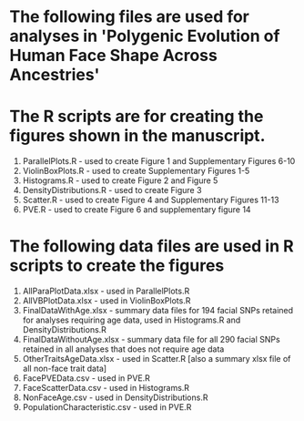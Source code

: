 # The following files are used for analyses in 'Polygenic Evolution of Human Face Shape Across Ancestries'

# The R scripts are for creating the figures shown in the manuscript.

1. ParallelPlots.R - used to create Figure 1 and Supplementary Figures 6-10
2. ViolinBoxPlots.R - used to create Supplementary Figures 1-5
3. Histograms.R - used to create Figure 2 and Figure 5
4. DensityDistributions.R - used to create Figure 3
5. Scatter.R - used to create Figure 4 and Supplementary Figures 11-13
6. PVE.R - used to create Figure 6 and supplementary figure 14

# The following data files are used in R scripts to create the figures
1. AllParaPlotData.xlsx - used in ParallelPlots.R
2. AllVBPlotData.xlsx - used in ViolinBoxPlots.R
3. FinalDataWithAge.xlsx - summary data files for 194 facial SNPs retained for analyses requiring age data, used in Histograms.R and DensityDistributions.R
4. FinalDataWithoutAge.xlsx - summary data file for all 290 facial SNPs retained in all analyses that does not require age data
5. OtherTraitsAgeData.xlsx - used in Scatter.R [also a summary xlsx file of all non-face trait data]
6. FacePVEData.csv - used in PVE.R
7. FaceScatterData.csv - used in Histograms.R
8. NonFaceAge.csv - used in DensityDistributions.R
9. PopulationCharacteristic.csv - used in PVE.R
